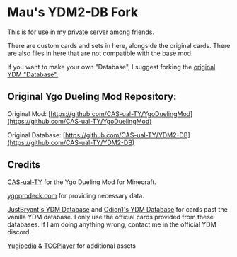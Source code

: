 # Mau's YDM2-DB Fork
This is for use in my private server among friends. 

There are custom cards and sets in here, alongside the original cards. There are also files in here that are not compatible with the base mod.

If you want to make your own "Database", I suggest forking the [original YDM "Database".](https://github.com/CAS-ual-TY/YDM2-DB)

## Original Ygo Dueling Mod Repository:
Original Mod:
[https://github.com/CAS-ual-TY/YgoDuelingMod](https://github.com/CAS-ual-TY/YgoDuelingMod)

Original Database:
[https://github.com/CAS-ual-TY/YDM2-DB](https://github.com/CAS-ual-TY/YDM2-DB)
## Credits
[CAS-ual-TY](https://github.com/CAS-ual-TY) for the Ygo Dueling Mod for Minecraft.

[ygoprodeck.com](https://ygoprodeck.com/)  for providing necessary data.  

[JustBryant's YDM Database](https://github.com/JustBryant/YDM2-DB-1) and [Odion1's YDM Database](https://github.com/Odion1/YDM2-DB-1) for cards past the vanilla YDM database. I only use the official cards provided from these databases. If I am doing anything wrong, contact me in the official YDM discord.

[Yugipedia](https://yugipedia.com/wiki/Yugipedia) & [TCGPlayer](https://www.tcgplayer.com/) for additional assets
